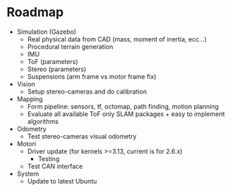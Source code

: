 # Roadmap

-   Simulation (Gazebo)
    -   Real physical data from CAD (mass, moment of inertia,  ecc&#x2026;)
    -   Procedural terrain generation
    -   IMU
    -   ToF (parameters)
    -   Stereo (parameters)
    -   Suspensions (arm frame vs motor frame fix)
-   Vision 
    -   Setup stereo-cameras and do calibration
-   Mapping
    -   Form pipeline: sensors, tf, octomap, path finding, motion planning
    -   Evaluate all available ToF only SLAM packages + 
        easy to implement algorithms
-   Odometry
    -   Test stereo-cameras visual odometry
-   Motori
    -   Driver update (for kernels >=3.13, current is for 2.6.x)
        -   Testing
    -   Test CAN interface
-   System
    -   Update to latest Ubuntu

